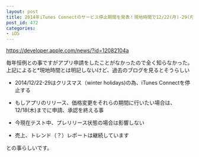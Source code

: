 ```yaml
---
layout: post
title: 2014年iTunes Connectのサービス停止期間を発表！現地時間で12/22(月)-29(月)
post_id: 472
categories: 
- iOS
---
```


https://developer.apple.com/news/?id=12082104a

毎年恒例との事ですがアプリ申請をしたことがなかったので全く知らなかった。上記によると*現地時間とは明記しないけど、過去のブログを見るとそうらしい


*  2014/12/22-29はクリスマス（winter holidays)の為、iTunes Connectを停止する


*  もしアプリのリリース、価格変更をそれらの期間に行いたい場合は、12/18(木)までに申請、承認を終える事


*  今現在テスト中、プレリリース状態の場合は影響しない


*  売上、トレンド（？）レポートは継続しています

との事らしいです。
